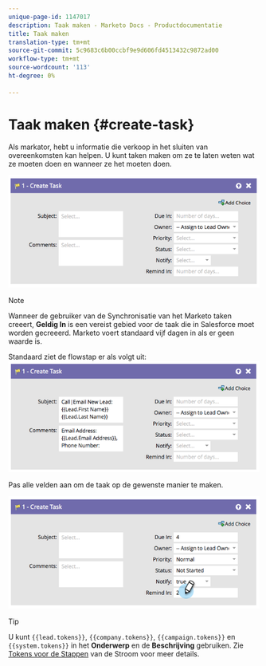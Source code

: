 ```yaml
---
unique-page-id: 1147017
description: Taak maken - Marketo Docs - Productdocumentatie
title: Taak maken
translation-type: tm+mt
source-git-commit: 5c9683c6b00ccbf9e9d606fd4513432c9872ad00
workflow-type: tm+mt
source-wordcount: '113'
ht-degree: 0%

---
```



# Taak maken {#create-task}

Als markator, hebt u informatie die verkoop in het sluiten van overeenkomsten kan helpen. U kunt taken maken om ze te laten weten wat ze moeten doen en wanneer ze het moeten doen.

![](assets/image2014-9-22-14-3a54-3a46.png)

>[!NOTE]
>
>Wanneer de gebruiker van de Synchronisatie van het Marketo taken creeert, **Geldig In** is een vereist gebied voor de taak die in Salesforce moet worden gecreeerd. Marketo voert standaard vijf dagen in als er geen waarde is.

Standaard ziet de flowstap er als volgt uit:   ![](assets/image2014-9-22-14-3a54-3a49.png)

Pas alle velden aan om de taak op de gewenste manier te maken.

![](assets/image2014-9-22-14-3a54-3a52.png)

>[!TIP]
>
>U kunt `{{lead.tokens}}`, `{{company.tokens}}`, `{{campaign.tokens}}` en `{{system.tokens}}` in het **Onderwerp** en de **Beschrijving** gebruiken. Zie [Tokens voor de Stappen](../../../../product-docs/core-marketo-concepts/smart-campaigns/flow-actions/use-tokens-in-flow-steps.md) van de Stroom voor meer details.

